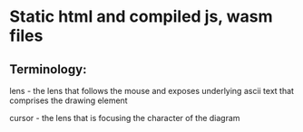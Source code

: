 # Static html and compiled js, wasm files

## Terminology:

lens - the lens that follows the mouse
and exposes underlying ascii text that
comprises the drawing element

cursor - the lens that is focusing the 
character of the diagram
